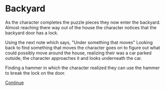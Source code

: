 # Backyard

As the character completes the puzzle pieces they now enter the backyard. Almost reaching there way out of the house the character notices that the backyard door has a lock.

Using the next note which says, "Under something that moves"
Looking back to find something that moves the character goes on to figure out what could possibly move around the house, realizing their was a car parked outside, the character approaches it and looks underneath the car.

Finding a hammer in which the character realized they can use the hammer to break the lock on the door.

[Continue](gates.md)
